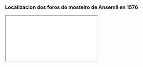 ### Localizacion dos foros do mosteiro de Ansemil en 1576


<div class="ratio-square" style="height: 100vh;">
        <iframe class="ratio-inner" src="ansemil.html"></iframe>
</div>
